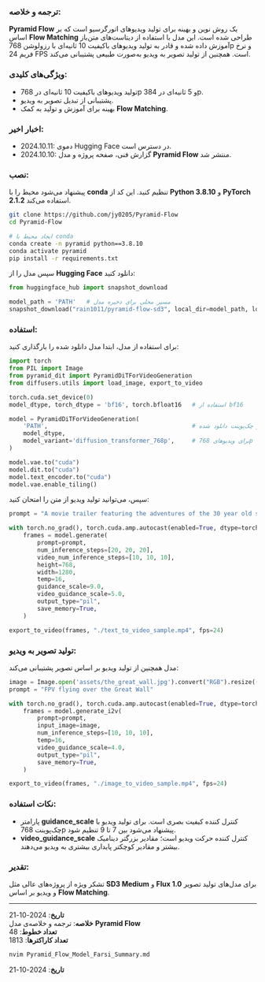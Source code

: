 ### ترجمه و خلاصه:

**Pyramid Flow** یک روش نوین و بهینه برای تولید ویدیوهای اتورگرسیو است که بر اساس **Flow Matching** طراحی شده است. این مدل با استفاده از دیتاست‌های متن‌باز آموزش داده شده و قادر به تولید ویدیوهای باکیفیت 10 ثانیه‌ای با رزولوشن 768p و نرخ فریم 24 FPS است. همچنین از تولید تصویر به ویدیو به‌صورت طبیعی پشتیبانی می‌کند.

### ویژگی‌های کلیدی:
- تولید ویدیوهای باکیفیت 10 ثانیه‌ای در 768p و 5 ثانیه‌ای در 384p.
- پشتیبانی از تبدیل تصویر به ویدیو.
- بهینه برای آموزش و تولید به کمک **Flow Matching**.

### اخبار اخیر:
- 2024.10.11: دموی Hugging Face در دسترس است.
- 2024.10.10: گزارش فنی، صفحه پروژه و مدل **Pyramid Flow** منتشر شد.

### نصب:
پیشنهاد می‌شود محیط را با **conda** تنظیم کنید. این کد از **Python 3.8.10** و **PyTorch 2.1.2** استفاده می‌کند.

```bash
git clone https://github.com/jy0205/Pyramid-Flow
cd Pyramid-Flow

# ایجاد محیط با conda
conda create -n pyramid python==3.8.10
conda activate pyramid
pip install -r requirements.txt
```

سپس مدل را از **Hugging Face** دانلود کنید:

```python
from huggingface_hub import snapshot_download

model_path = 'PATH'   # مسیر محلی برای ذخیره مدل
snapshot_download("rain1011/pyramid-flow-sd3", local_dir=model_path, local_dir_use_symlinks=False, repo_type='model')
```

### استفاده:
برای استفاده از مدل، ابتدا مدل دانلود شده را بارگذاری کنید:

```python
import torch
from PIL import Image
from pyramid_dit import PyramidDiTForVideoGeneration
from diffusers.utils import load_image, export_to_video

torch.cuda.set_device(0)
model_dtype, torch_dtype = 'bf16', torch.bfloat16   # استفاده از bf16

model = PyramidDiTForVideoGeneration(
    'PATH',                                         # مسیر چک‌پوینت دانلود شده
    model_dtype,
    model_variant='diffusion_transformer_768p',     # برای ویدیوهای 768p
)

model.vae.to("cuda")
model.dit.to("cuda")
model.text_encoder.to("cuda")
model.vae.enable_tiling()
```

سپس، می‌توانید تولید ویدیو از متن را امتحان کنید:

```python
prompt = "A movie trailer featuring the adventures of the 30 year old space man wearing a red wool knitted motorcycle helmet, blue sky, salt desert, cinematic style, shot on 35mm film, vivid colors"

with torch.no_grad(), torch.cuda.amp.autocast(enabled=True, dtype=torch_dtype):
    frames = model.generate(
        prompt=prompt,
        num_inference_steps=[20, 20, 20],
        video_num_inference_steps=[10, 10, 10],
        height=768,     
        width=1280,
        temp=16,                    
        guidance_scale=9.0,         
        video_guidance_scale=5.0,   
        output_type="pil",
        save_memory=True,           
    )

export_to_video(frames, "./text_to_video_sample.mp4", fps=24)
```

### تولید تصویر به ویدیو:
مدل همچنین از تولید ویدیو بر اساس تصویر پشتیبانی می‌کند:

```python
image = Image.open('assets/the_great_wall.jpg').convert("RGB").resize((1280, 768))
prompt = "FPV flying over the Great Wall"

with torch.no_grad(), torch.cuda.amp.autocast(enabled=True, dtype=torch_dtype):
    frames = model.generate_i2v(
        prompt=prompt,
        input_image=image,
        num_inference_steps=[10, 10, 10],
        temp=16,
        video_guidance_scale=4.0,
        output_type="pil",
        save_memory=True,           
    )

export_to_video(frames, "./image_to_video_sample.mp4", fps=24)
```

### نکات استفاده:
- پارامتر **guidance_scale** کنترل کننده کیفیت بصری است. برای تولید ویدیو با چک‌پوینت 768p پیشنهاد می‌شود بین 7 تا 9 تنظیم شود.
- **video_guidance_scale** کنترل کننده حرکت ویدیو است؛ مقادیر بزرگتر دینامیک بیشتر و مقادیر کوچکتر پایداری بیشتری به ویدیو می‌دهند.

### تقدیر:
تشکر ویژه از پروژه‌های عالی مثل **SD3 Medium** و **Flux 1.0** برای مدل‌های تولید تصویر و ویدیو بر اساس **Flow Matching**.

---
**تاریخ**: 2024-10-21  
**خلاصه**: ترجمه و خلاصه‌ی مدل **Pyramid Flow**  
**تعداد خطوط**: 48  
**تعداد کاراکترها**: 1813  
```bash
nvim Pyramid_Flow_Model_Farsi_Summary.md
```  
**تاریخ**: 2024-10-21
